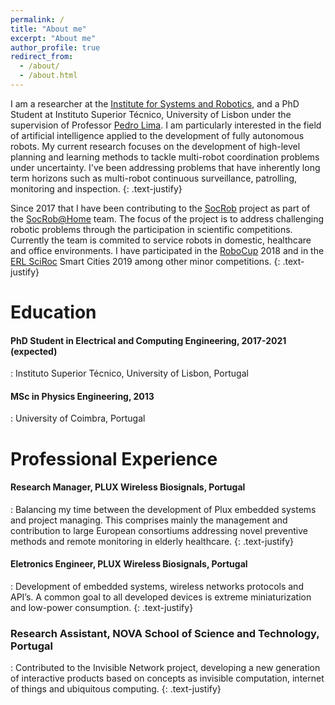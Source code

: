 ```yaml
---
permalink: /
title: "About me"
excerpt: "About me"
author_profile: true
redirect_from: 
  - /about/
  - /about.html
---
```


 I am a researcher at the [Institute for Systems and Robotics](https://welcome.isr.tecnico.ulisboa.pt), and a PhD Student at Instituto Superior Técnico, University of Lisbon under the supervision of Professor [Pedro Lima](http://users.isr.ist.utl.pt/~pal/index.html). I am particularly interested in the field of artificial intelligence applied to the development of fully autonomous robots. My current research focuses on the development of high-level planning and learning methods to tackle multi-robot coordination problems under uncertainty. I've been addressing problems that have inherently long term horizons such as multi-robot continuous surveillance, patrolling, monitoring and inspection.
 {: .text-justify}

 Since 2017 that I have been contributing to the [SocRob](https://irsgroup.isr.tecnico.ulisboa.pt/socrob/) project as part of the [SocRob@Home](https://irsgroup.isr.tecnico.ulisboa.pt/projects/socrob-home/) team. The focus of the project is to address challenging robotic problems through the participation in scientific competitions. Currently the team is commited to service robots in domestic, healthcare and office environments. I have participated in the [RoboCup](https://www.robocup.org) 2018 and in the [ERL SciRoc](https://www.eu-robotics.net/robotics_league/index.html) Smart Cities 2019 among other minor competitions.
 {: .text-justify}

Education
======
#### <i class="fas fa-graduation-cap" aria-hidden="true"></i> PhD Student in Electrical and Computing Engineering, 2017-2021 (expected)
: Instituto Superior Técnico, University of Lisbon, Portugal

#### <i class="fas fa-graduation-cap" aria-hidden="true"></i> MSc in Physics Engineering, 2013
: University of Coimbra, Portugal

Professional Experience
======
#### <i class="fas fa-building" aria-hidden="true"></i> Research Manager, PLUX Wireless Biosignals, Portugal
: Balancing my time between the development of Plux embedded systems and project managing. This comprises mainly the management and contribution to large European consortiums addressing novel preventive methods and remote monitoring in elderly healthcare.
{: .text-justify}

#### <i class="fas fa-building" aria-hidden="true"></i> Eletronics Engineer, PLUX Wireless Biosignals, Portugal
: Development of embedded systems, wireless networks protocols and API’s. A common goal to all developed devices is extreme miniaturization and low-power consumption.
{: .text-justify}

### <i class="fas fa-building" aria-hidden="true"></i> Research Assistant, NOVA School of Science and Technology, Portugal
: Contributed to the Invisible Network project, developing a new generation of interactive products based on concepts as invisible computation, internet of things and ubiquitous computing.
{: .text-justify}
